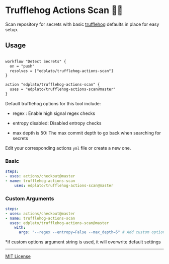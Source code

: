 
# Trufflehog Actions Scan :pig_nose::key:

Scan repository for secrets with basic [trufflehog](https://github.com/dxa4481/truffleHog) defaults in place for easy setup.

## Usage

```txt

workflow "Detect Secrets" {
  on = "push"
  resolves = ["edplato/trufflehog-actions-scan"]
}

action "edplato/trufflehog-actions-scan" {
  uses = "edplato/trufflehog-actions-scan@master"
}

```

Default trufflehog options for this tool include:

- regex : Enable high signal regex checks

- entropy disabled: Disabled entropy checks

- max depth is 50: The max commit depth to go back when searching for secrets

Edit your corresponding actions `yml` file or create a new one.

### Basic

```yaml
steps:
- uses: actions/checkout@master
- name: trufflehog-actions-scan
    uses: edplato/trufflehog-actions-scan@master
```

### Custom Arguments

```yaml
steps:
- uses: actions/checkout@master
- name: trufflehog-actions-scan
  uses: edplato/trufflehog-actions-scan@master
    with:
      args: "--regex --entropy=False --max_depth=5" # Add custom options here*

```

*if custom options argument string is used, it will overwrite default settings

----

[MIT License](LICENSE)
